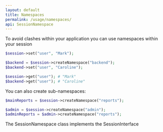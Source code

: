 ```yaml
---
layout: default
title: Namespaces
permalink: /usage/namespaces/
api: SessionNamespace
---
```


To avoid clashes within your application you can use namespaces within your session

~~~php
$session->set("user", "Mark");

$backend = $session->createNamespace("backend");
$backend->set("user", "Caroline");

$session->get("user"); # "Mark"
$backend->get("user"); # "Caroline"
~~~

You can also create sub-namespaces:

~~~php
$mainReports = $session->createNamespace("reports");

$admin = $session->createNamespace("admin");
$adminReports = $admin->createNamespace("reports");
~~~

<p class="message-info">The SessionNamespace class implements the SessionInterface</p>
